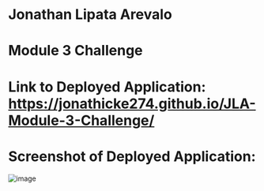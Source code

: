 # Jonathan Lipata Arevalo
# Module 3 Challenge
# Link to Deployed Application: https://jonathicke274.github.io/JLA-Module-3-Challenge/
# Screenshot of Deployed Application: 
![image](https://user-images.githubusercontent.com/109185830/184579007-90a1c817-5161-49c8-bffc-636a49efe439.png)
